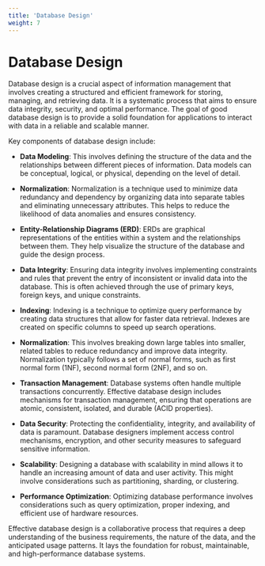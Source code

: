 ```yaml
---
title: 'Database Design'
weight: 7
---
```


# Database Design

Database design is a crucial aspect of information management that involves creating a structured and efficient framework for storing, managing, and retrieving data. It is a systematic process that aims to ensure data integrity, security, and optimal performance. The goal of good database design is to provide a solid foundation for applications to interact with data in a reliable and scalable manner.

Key components of database design include:

- **Data Modeling**: This involves defining the structure of the data and the relationships between different pieces of information. Data models can be conceptual, logical, or physical, depending on the level of detail.

- **Normalization**: Normalization is a technique used to minimize data redundancy and dependency by organizing data into separate tables and eliminating unnecessary attributes. This helps to reduce the likelihood of data anomalies and ensures consistency.

- **Entity-Relationship Diagrams (ERD)**: ERDs are graphical representations of the entities within a system and the relationships between them. They help visualize the structure of the database and guide the design process.

- **Data Integrity**: Ensuring data integrity involves implementing constraints and rules that prevent the entry of inconsistent or invalid data into the database. This is often achieved through the use of primary keys, foreign keys, and unique constraints.

- **Indexing**: Indexing is a technique to optimize query performance by creating data structures that allow for faster data retrieval. Indexes are created on specific columns to speed up search operations.

- **Normalization**: This involves breaking down large tables into smaller, related tables to reduce redundancy and improve data integrity. Normalization typically follows a set of normal forms, such as first normal form (1NF), second normal form (2NF), and so on.

- **Transaction Management**: Database systems often handle multiple transactions concurrently. Effective database design includes mechanisms for transaction management, ensuring that operations are atomic, consistent, isolated, and durable (ACID properties).

- **Data Security**: Protecting the confidentiality, integrity, and availability of data is paramount. Database designers implement access control mechanisms, encryption, and other security measures to safeguard sensitive information.

- **Scalability**: Designing a database with scalability in mind allows it to handle an increasing amount of data and user activity. This might involve considerations such as partitioning, sharding, or clustering.

- **Performance Optimization**: Optimizing database performance involves considerations such as query optimization, proper indexing, and efficient use of hardware resources.

Effective database design is a collaborative process that requires a deep understanding of the business requirements, the nature of the data, and the anticipated usage patterns. It lays the foundation for robust, maintainable, and high-performance database systems.